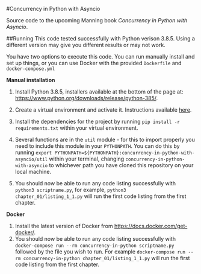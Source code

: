 #Concurrency in Python with Asyncio

Source code to the upcoming Manning book *Concurrency in Python with Asyncio*.

##Running
This code tested successfully with Python verison 3.8.5. Using a different version may give you different results or may not work. 

You have two options to execute this code. You can run manually install and set up things, or you can use Docker with the provided `Dockerfile` and `docker-compose.yml`

**Manual installation**

1. Install Python 3.8.5, installers available at the bottom of the page at: https://www.python.org/downloads/release/python-385/.

2. Create a virtual environment and activate it. Instructions available [here](https://packaging.python.org/guides/installing-using-pip-and-virtual-environments/#creating-a-virtual-environment).

3. Install the dependencies for the project by running `pip install -r requirements.txt` within your virtual environment.

3. Several functions are in the `util` module - for this to import properly you need to include this module in your `PYTHONPATH`. You can do this by running `export PYTHONPATH=${PYTHONPATH}:concurrency-in-python-with-asyncio/util` within your terminal, changing `concurrency-in-python-with-asyncio` to whichever path you have cloned this repository on your local machine. 

5. You should now be able to run any code listing successfully with `python3 scriptname.py`, for example, `python3 chapter_01/listing_1_1.py` will run the first code listing from the first chapter.

**Docker**

1. Install the latest version of Docker from https://docs.docker.com/get-docker/.
2. You should now be able to run any code listing successfully with `docker-compose run --rm concurrency-in-python scriptname.py` followed by the file you wish to run. For example `docker-compose run --rm concurrency-in-python chapter_01/listing_1_1.py` will run the first code listing from the first chapter.

